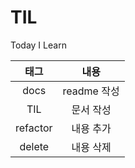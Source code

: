 # TIL
Today I Learn

|태그|내용|
|:----:|:-----:|
|docs|readme 작성|
|TIL|문서 작성|
|refactor|내용 추가|
|delete|내용 삭제|
